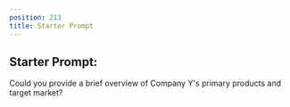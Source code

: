 ```yaml
---
position: 213
title: Starter Prompt
---
```


## Starter Prompt:

Could you provide a brief overview of Company Y's primary products and target market?